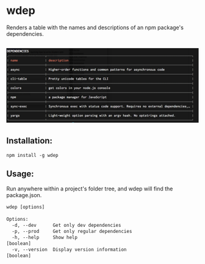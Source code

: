 # wdep
Renders a table with the names and descriptions of an npm package's dependencies.

![example table of dependencies from wdep](./doc/img/example.png)
-------
## Installation:
```
npm install -g wdep
```

## Usage:
Run anywhere within a project's folder tree, and wdep will find the package.json.
```
wdep [options]

Options:
  -d, --dev      Get only dev dependencies
  -p, --prod     Get only regular dependencies
  -h, --help     Show help                                             [boolean]
  -v, --version  Display version information                           [boolean]
```
